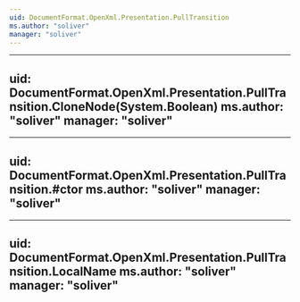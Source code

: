 ```yaml
---
uid: DocumentFormat.OpenXml.Presentation.PullTransition
ms.author: "soliver"
manager: "soliver"
---
```


---
uid: DocumentFormat.OpenXml.Presentation.PullTransition.CloneNode(System.Boolean)
ms.author: "soliver"
manager: "soliver"
---

---
uid: DocumentFormat.OpenXml.Presentation.PullTransition.#ctor
ms.author: "soliver"
manager: "soliver"
---

---
uid: DocumentFormat.OpenXml.Presentation.PullTransition.LocalName
ms.author: "soliver"
manager: "soliver"
---
